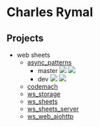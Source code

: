 Charles Rymal
=============

Projects
--------

- web sheets
  - [async_patterns](https://github.com/chuck1/async_patterns)
    - master ![](https://travis-ci.org/chuck1/async_patterns.svg?branch=master)
      ![](https://codecov.io/gh/chuck1/async_patterns/branch/master/graph/badge.svg)
    - dev ![](https://travis-ci.org/chuck1/async_patterns.svg?branch=dev)
      ![](https://codecov.io/gh/chuck1/async_patterns/branch/dev/graph/badge.svg)
  - [codemach](https://github.com/chuck1/codemach)
  - [ws_storage](https://github.com/chuck1/ws_storage)
  - [ws_sheets](https://github.com/chuck1/ws_sheets)
  - [ws_sheets_server](https://github.com/chuck1/ws_sheets_server)
  - [ws_web_aiohttp](https://github.com/chuck1/ws_web_aiohttp)



